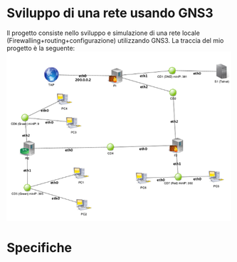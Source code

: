 # Sviluppo di una rete usando GNS3
Il progetto consiste nello sviluppo e simulazione di una rete locale (Firewalling+routing+configurazione) utilizzando GNS3. 
La traccia del mio progetto è la seguente:<br>
![Traccia Progetto](https://github.com/matte18it/ProgettoReti/blob/main/Traccia.png)

# Specifiche

